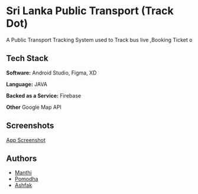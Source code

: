 # Sri Lanka Public Transport (Track Dot)

A Public Transport Tracking System used to Track bus live ,Booking Ticket
o

## Tech Stack

**Software:** Android Studio, Figma, XD

**Language:** JAVA

**Backed as a Service:** Firebase

**Other** Google Map API


## Screenshots

[App Screenshot](https://drive.google.com/file/d/1mpZrko8qR7KLwY6v9ftefy9jQZnIKkQW/view?usp=sharing)


## Authors

- [Manthi](https://www.github.com/Manthi26)
- [Pomodha](https://www.github.com/Pomodha2001)
- [Ashfak](https://github.com/AshfakahamedMR)


